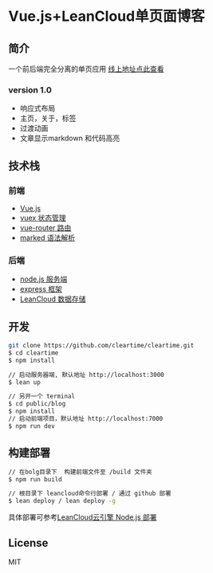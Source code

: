 #  Vue.js+LeanCloud单页面博客

## 简介
一个前后端完全分离的单页应用  [线上地址点此查看](http://cleartime.leanapp.cn)


### version 1.0
- 响应式布局
- 主页，关于，标签
- 过渡动画
- 文章显示markdown 和代码高亮


## 技术栈
### 前端
- [Vue.js](https://github.com/vuejs/vue)
- [vuex 状态管理](https://github.com/vuejs/vuex)
- [vue-router 路由](https://github.com/vuejs/vue-router)
- [marked 语法解析](https://github.com/chjj/marked)

### 后端
- [node.js 服务端](https://github.com/nodejs/node)
- [express 框架](https://github.com/expressjs/express)
- [LeanCloud 数据存储](http://www.leancloud.com)

## 开发

```bash
git clone https://github.com/cleartime/cleartime.git
$ cd cleartime
$ npm install

// 启动服务器端, 默认地址 http://localhost:3000
$ lean up

// 另开一个 terminal
$ cd public/blog
$ npm install
// 启动前端项目，默认地址 http://localhost:7000
$ npm run dev
```

## 构建部署

```bash
// 在bolg目录下  构建前端文件至 /build 文件夹
$ npm run build

// 根目录下 leancloud命令行部署 / 通过 github 部署
$ lean deploy / lean deploy -g

```

具体部署可参考[LeanCloud云引擎 Node.js 部署](https://leancloud.cn/docs/leanengine_webhosting_guide-node.html#部署)

## License
MIT

